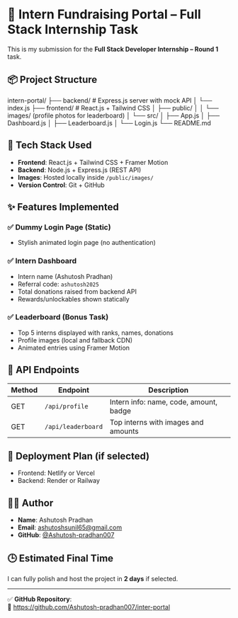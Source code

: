 # 🎯 Intern Fundraising Portal – Full Stack Internship Task

This is my submission for the **Full Stack Developer Internship – Round 1** task.

## 📦 Project Structure

intern-portal/
├── backend/ # Express.js server with mock API
│ └── index.js
├── frontend/ # React.js + Tailwind CSS
│ ├── public/
│ │ └── images/ (profile photos for leaderboard)
│ └── src/
│ ├── App.js
│ ├── Dashboard.js
│ ├── Leaderboard.js
│ └── Login.js
└── README.md

## 🔧 Tech Stack Used

- **Frontend**: React.js + Tailwind CSS + Framer Motion
- **Backend**: Node.js + Express.js (REST API)
- **Images**: Hosted locally inside `/public/images/`
- **Version Control**: Git + GitHub

## ✨ Features Implemented

### ✅ Dummy Login Page (Static)
- Stylish animated login page (no authentication)

### ✅ Intern Dashboard
- Intern name (Ashutosh Pradhan)
- Referral code: `ashutosh2025`
- Total donations raised from backend API
- Rewards/unlockables shown statically

### ✅ Leaderboard (Bonus Task)
- Top 5 interns displayed with ranks, names, donations
- Profile images (local and fallback CDN)
- Animated entries using Framer Motion

## 🔌 API Endpoints

| Method | Endpoint           | Description                             |
|--------|--------------------|-----------------------------------------|
| GET    | `/api/profile`     | Intern info: name, code, amount, badge  |
| GET    | `/api/leaderboard` | Top interns with images and amounts     |

## 🚀 Deployment Plan (if selected)

- Frontend: Netlify or Vercel
- Backend: Render or Railway

## 🧑‍💻 Author

- **Name**: Ashutosh Pradhan
- **Email**: ashutoshsunil65@gmail.com
- **GitHub**: [@Ashutosh-pradhan007](https://github.com/Ashutosh-pradhan007)

## 🕒 Estimated Final Time

I can fully polish and host the project in **2 days** if selected.

---

✅ **GitHub Repository**:  
🔗 https://github.com/Ashutosh-pradhan007/inter-portal
